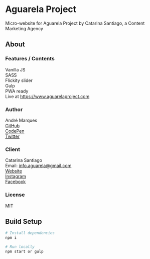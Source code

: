# Aguarela Project
Micro-website for Aguarela Project by Catarina Santiago, a Content Marketing Agency  

## About

### Features / Contents

Vanilla JS  
SASS  
Flickity slider  
Gulp  
PWA ready  
Live at https://www.aguarelaproject.com

### Author

André Marques  
[GitHub](https://github.com/AndreMarquesDev)  
[CodePen](https://codepen.io/AndreMarquesDev)  
[Twitter](https://twitter.com/BazingaCS)

### Client

Catarina Santiago  
Email: info.aguarela@gmail.com  
[Website](https://www.aguarelaproject.com)  
[Instagram](https://www.instagram.com/aguarela.project)  
[Facebook](https://www.facebook.com/aguarelaproject)

### License

MIT

## Build Setup

```bash
# Install dependencies
npm i

# Run locally
npm start or gulp
```
